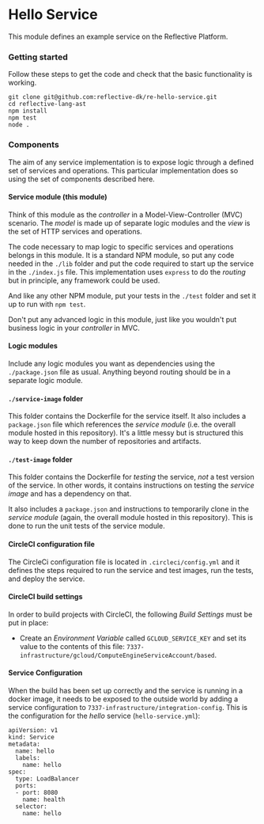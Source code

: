 # Hello Service #

This module defines an example service on the Reflective Platform.

### Getting started ###

Follow these steps to get the code and check that the basic functionality is
working.

```
git clone git@github.com:reflective-dk/re-hello-service.git
cd reflective-lang-ast
npm install
npm test
node .
```

### Components ###

The aim of any service implementation is to expose logic through a defined set of
services and operations. This particular implementation does so using the set of
components described here.

#### Service module (this module) ####

Think of this module as the _controller_ in a Model-View-Controller (MVC) scenario.
The _model_ is made up of separate logic modules and the _view_ is the set of
HTTP services and operations.

The code necessary to map logic to specific services and operations belongs in
this module. It is a standard NPM module, so put any code needed in the `./lib`
folder and put the code required to start up the service in the `./index.js`
file. This implementation uses `express` to do the _routing_ but in principle,
any framework could be used.

And like any other NPM module, put your tests in the `./test` folder and set it
up to run with `npm test`.

Don't put any advanced logic in this module, just like you wouldn't put business
logic in your _controller_ in MVC.

#### Logic modules ####

Include any logic modules you want as dependencies using the `./package.json`
file as usual. Anything beyond routing should be in a separate logic module.

#### `./service-image` folder ####

This folder contains the Dockerfile for the service itself. It also includes a
`package.json` file which references the _service module_ (i.e. the overall
module hosted in this repository). It's a little messy but is structured this way
to keep down the number of repositories and artifacts.

#### `./test-image` folder ####

This folder contains the Dockerfile for _testing_ the service, _not_ a test
version of the service. In other words, it contains instructions on testing the
_service image_ and has a dependency on that.

It also includes a `package.json` and instructions to temporarily clone in the
_service module_ (again, the overall module hosted in this repository). This is
done to run the unit tests of the service module.

#### CircleCI configuration file ####

The CircleCi configuration file is located in `.circleci/config.yml` and it
defines the steps required to run the service and test images, run the tests, and
deploy the service.

#### CircleCI build settings ####

In order to build projects with CircleCI, the following _Build Settings_
must be put in place:

* Create an _Environment Variable_ called `GCLOUD_SERVICE_KEY` and set its value to
the contents of this file:
`7337-infrastructure/gcloud/ComputeEngineServiceAccount/based`.

#### Service Configuration ####

When the build has been set up correctly and the service is running in a docker
image, it needs to be exposed to the outside world by adding a service
configuration to `7337-infrastructure/integration-config`. This is the
configuration for the _hello_ service (`hello-service.yml`):

```
apiVersion: v1
kind: Service
metadata:
  name: hello
  labels:
    name: hello
spec:
  type: LoadBalancer
  ports:
  - port: 8080
    name: health
  selector:
    name: hello
```
